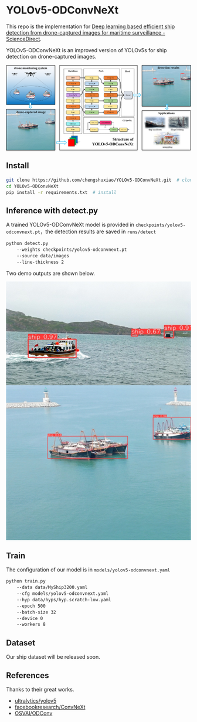 # YOLOv5-ODConvNeXt
This repo is the implementation for [Deep learning based efficient ship detection from drone-captured images for maritime surveillance - ScienceDirect](https://www.sciencedirect.com/science/article/abs/pii/S0029801823018243).

YOLOv5-ODConvNeXt is an improved version of YOLOv5s for ship detection on drone-captured images. 

<img src="./figures/structure.png" width = "1200"  align=center />

## Install

```bash
git clone https://github.com/chengshuxiao/YOLOv5-ODConvNeXt.git  # clone
cd YOLOv5-ODConvNeXt
pip install -r requirements.txt  # install
```

## Inference with detect.py

A trained YOLOv5-ODConvNeXt model is provided in `checkpoints/yolov5-odconvnext.pt`，the detection results are saved in `runs/detect`

```bash
python detect.py
    --weights checkpoints/yolov5-odconvnext.pt
    --source data/images
    --line-thickness 2
```

Two demo outputs are shown below.

<img src="./runs/detect/exp/ship1.jpg" width = "800"  align=center />

<img src="./runs/detect/exp/ship2.JPG" width = "800"  align=center />

## Train

The configuration of our model is in `models/yolov5-odconvnext.yaml`

```bash
python train.py
    --data data/MyShip3200.yaml
    --cfg models/yolov5-odconvnext.yaml
    --hyp data/hyps/hyp.scratch-low.yaml
    --epoch 500
    --batch-size 32
    --device 0
    --workers 8
```

## Dataset

Our ship dataset will be released soon.  

## References

Thanks to their great works.

- [ultralytics/yolov5](https://github.com/ultralytics/yolov5)
- [facebookresearch/ConvNeXt](https://github.com/facebookresearch/ConvNeXt)
- [OSVAI/ODConv](https://github.com/OSVAI/ODConv)
